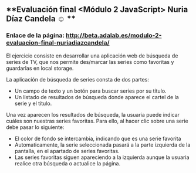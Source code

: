## **Evaluación final <Módulo 2 JavaScript> Nuria Díaz Candela ☺️ **

### Enlace de la página: http://beta.adalab.es/modulo-2-evaluacion-final-nuriadiazcandela/

El ejercicio consiste en desarrollar una aplicación web de búsqueda de series de TV, que nos permite des/marcar las series como favoritas y guardarlas en local storage.

La aplicación de búsqueda de series consta de dos partes:

- Un campo de texto y un botón para buscar series por su título.
- Un listado de resultados de búsqueda donde aparece el cartel de la serie y el título.

Una vez aparecen los resultados de búsqueda, la usuaria puede indicar cuáles son nuestras series favoritas. Para ello, al hacer clic sobre una serie debe pasar lo siguiente:

- El color de fondo se intercambia, indicando que es una serie favorita
- Automaticamente, la serie seleccionada pasará a la parte izquierda de la pantalla, en el apartado de series favoritas.
- Las series favoritas siguen apareciendo a la izquierda aunque la usuaria realice otra búsqueda o actualice la página.
